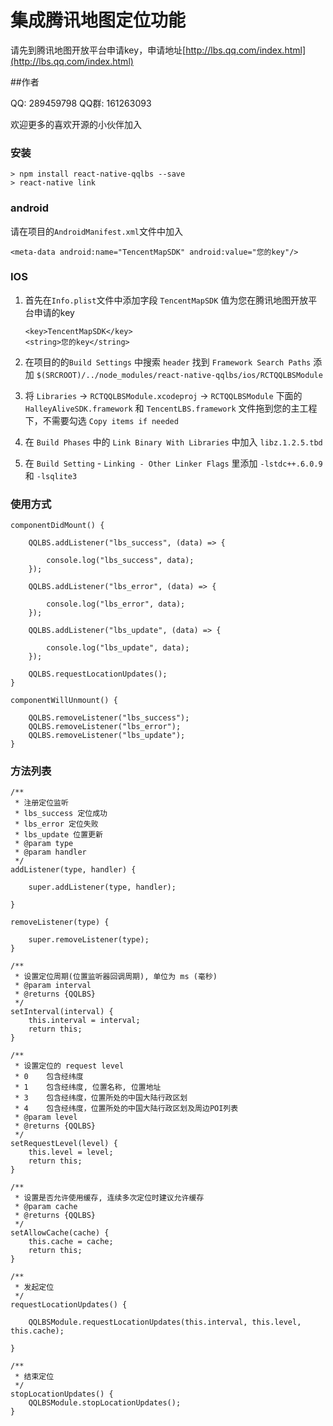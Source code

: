 # 集成腾讯地图定位功能

请先到腾讯地图开放平台申请key，申请地址[http://lbs.qq.com/index.html](http://lbs.qq.com/index.html)

##作者

QQ: 289459798
QQ群: 161263093

欢迎更多的喜欢开源的小伙伴加入

### 安装

```
> npm install react-native-qqlbs --save
> react-native link
```

### android

请在项目的`AndroidManifest.xml`文件中加入

```
<meta-data android:name="TencentMapSDK" android:value="您的key"/>
```

### IOS

1. 首先在`Info.plist`文件中添加字段 `TencentMapSDK` 值为您在腾讯地图开放平台申请的key

    ```
    <key>TencentMapSDK</key>
    <string>您的key</string>
    ```

2. 在项目的的`Build Settings` 中搜索 `header` 找到 `Framework Search Paths` 添加 `$(SRCROOT)/../node_modules/react-native-qqlbs/ios/RCTQQLBSModule`

3. 将 `Libraries` -> `RCTQQLBSModule.xcodeproj` -> `RCTQQLBSModule` 下面的 `HalleyAliveSDK.framework` 和 `TencentLBS.framework` 文件拖到您的主工程下，不需要勾选 `Copy items if needed`

4. 在 `Build Phases` 中的 `Link Binary With Libraries` 中加入 `libz.1.2.5.tbd`

5. 在 `Build Setting` - `Linking - Other Linker Flags` 里添加 `-lstdc++.6.0.9` 和 `-lsqlite3`

### 使用方式

```
componentDidMount() {

    QQLBS.addListener("lbs_success", (data) => {

        console.log("lbs_success", data);
    });

    QQLBS.addListener("lbs_error", (data) => {

        console.log("lbs_error", data);
    });

    QQLBS.addListener("lbs_update", (data) => {

        console.log("lbs_update", data);
    });
    
    QQLBS.requestLocationUpdates();
}

componentWillUnmount() {

    QQLBS.removeListener("lbs_success");
    QQLBS.removeListener("lbs_error");
    QQLBS.removeListener("lbs_update");
}

```

### 方法列表

```
/**
 * 注册定位监听
 * lbs_success 定位成功
 * lbs_error 定位失败
 * lbs_update 位置更新
 * @param type
 * @param handler
 */
addListener(type, handler) {

    super.addListener(type, handler);

}

removeListener(type) {

    super.removeListener(type);
}

/**
 * 设置定位周期(位置监听器回调周期), 单位为 ms (毫秒)
 * @param interval
 * @returns {QQLBS}
 */
setInterval(interval) {
    this.interval = interval;
    return this;
}

/**
 * 设置定位的 request level
 * 0	包含经纬度
 * 1	包含经纬度, 位置名称, 位置地址
 * 3	包含经纬度，位置所处的中国大陆行政区划
 * 4	包含经纬度，位置所处的中国大陆行政区划及周边POI列表
 * @param level
 * @returns {QQLBS}
 */
setRequestLevel(level) {
    this.level = level;
    return this;
}

/**
 * 设置是否允许使用缓存, 连续多次定位时建议允许缓存
 * @param cache
 * @returns {QQLBS}
 */
setAllowCache(cache) {
    this.cache = cache;
    return this;
}

/**
 * 发起定位
 */
requestLocationUpdates() {

    QQLBSModule.requestLocationUpdates(this.interval, this.level, this.cache);

}

/**
 * 结束定位
 */
stopLocationUpdates() {
    QQLBSModule.stopLocationUpdates();
}
```